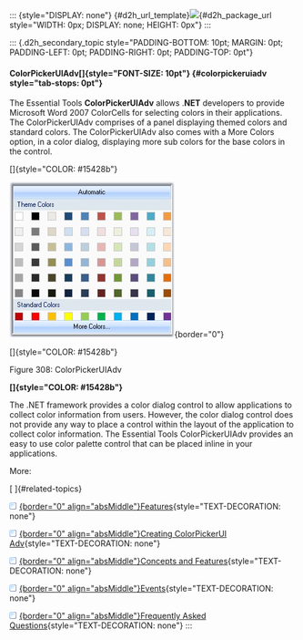 ::: {style="DISPLAY: none"}
[](ms-xhelp:///?Id=d2h_url_template){#d2h_url_template}![](!package_url!){#d2h_package_url style="WIDTH: 0px; DISPLAY: none; HEIGHT: 0px"}
:::

::: {.d2h_secondary_topic style="PADDING-BOTTOM: 10pt; MARGIN: 0pt; PADDING-LEFT: 0pt; PADDING-RIGHT: 0pt; PADDING-TOP: 0pt"}
#### ColorPickerUIAdv[]{style="FONT-SIZE: 10pt"} {#colorpickeruiadv style="tab-stops: 0pt"}

The Essential Tools **ColorPickerUIAdv** allows .**NET** developers to provide Microsoft Word 2007 ColorCells for selecting colors in their applications. The ColorPickerUIAdv comprises of a panel displaying themed colors and standard colors. The ColorPickerUIAdv also comes with a More Colors option, in a color dialog, displaying more sub colors for the base colors in the control.

[]{style="COLOR: #15428b"} 

![](ImagesExt/image76_306.jpg){border="0"}

[]{style="COLOR: #15428b"} 

Figure 308: ColorPickerUIAdv

**[]{style="COLOR: #15428b"}** 

The .NET framework provides a color dialog control to allow applications to collect color information from users. However, the color dialog control does not provide any way to place a control within the layout of the application to collect color information. The Essential Tools ColorPickerUIAdv provides an easy to use color palette control that can be placed inline in your applications.

More:

[ ]{#related-topics}

[![](button.gif){border="0" align="absMiddle"}Features](ms-xhelp:///?Id=e0a00873-a245-4908-b1f1-436b02ead6ea){style="TEXT-DECORATION: none"}

[![](button.gif){border="0" align="absMiddle"}Creating ColorPickerUI Adv](ms-xhelp:///?Id=9fecd173-4e8a-4d90-9550-f0a4722eb198){style="TEXT-DECORATION: none"}

[![](button.gif){border="0" align="absMiddle"}Concepts and Features](ms-xhelp:///?Id=d830cb00-2f7b-4fa0-89af-267c5410c20f){style="TEXT-DECORATION: none"}

[![](button.gif){border="0" align="absMiddle"}Events](ms-xhelp:///?Id=52c6f01e-4fbc-480e-b7dc-a6be1f5d7bb1){style="TEXT-DECORATION: none"}

[![](button.gif){border="0" align="absMiddle"}Frequently Asked Questions](ms-xhelp:///?Id=e2525a0b-ce45-4955-85c5-66cde1e39385){style="TEXT-DECORATION: none"}
:::
